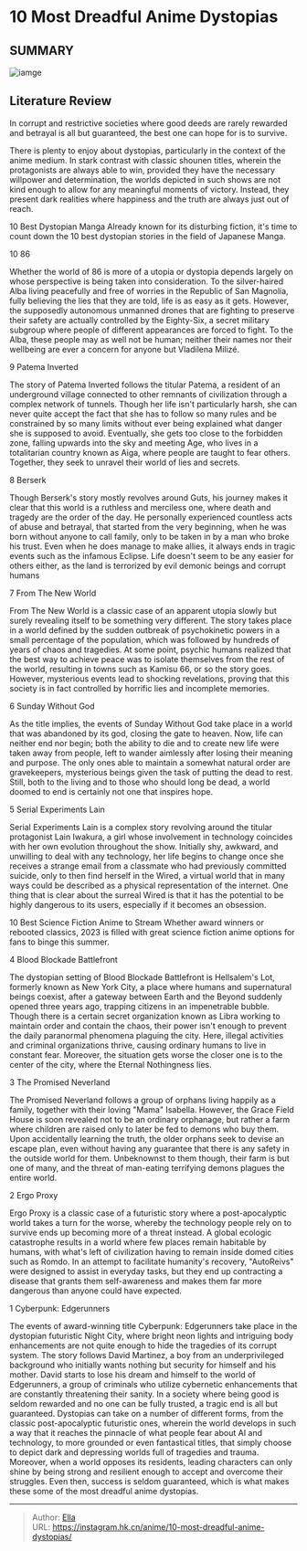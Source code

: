 # 10 Most Dreadful Anime Dystopias


## SUMMARY 

![iamge](https://static1.srcdn.com/wordpress/wp-content/uploads/2023/10/best-anime-dystopias-featured-image.jpg)

## Literature Review

In corrupt and restrictive societies where good deeds are rarely rewarded and betrayal is all but guaranteed, the best one can hope for is to survive.





There is plenty to enjoy about dystopias, particularly in the context of the anime medium. In stark contrast with classic shounen titles, wherein the protagonists are always able to win, provided they have the necessary willpower and determination, the worlds depicted in such shows are not kind enough to allow for any meaningful moments of victory. Instead, they present dark realities where happiness and the truth are always just out of reach.
            
 
 10 Best Dystopian Manga 
Already known for its disturbing fiction, it&#39;s time to count down the 10 best dystopian stories in the field of Japanese Manga.












 








 10  86 
        

Whether the world of 86 is more of a utopia or dystopia depends largely on whose perspective is being taken into consideration. To the silver-haired Alba living peacefully and free of worries in the Republic of San Magnolia, fully believing the lies that they are told, life is as easy as it gets. However, the supposedly autonomous unmanned drones that are fighting to preserve their safety are actually controlled by the Eighty-Six, a secret military subgroup where people of different appearances are forced to fight. To the Alba, these people may as well not be human; neither their names nor their wellbeing are ever a concern for anyone but Vladilena Milizé.





 9  Patema Inverted 
        

The story of Patema Inverted follows the titular Patema, a resident of an underground village connected to other remnants of civilization through a complex network of tunnels. Though her life isn&#39;t particularly harsh, she can never quite accept the fact that she has to follow so many rules and be constrained by so many limits without ever being explained what danger she is supposed to avoid. Eventually, she gets too close to the forbidden zone, falling upwards into the sky and meeting Age, who lives in a totalitarian country known as Aiga, where people are taught to fear others. Together, they seek to unravel their world of lies and secrets.





 8  Berserk 
        

Though Berserk&#39;s story mostly revolves around Guts, his journey makes it clear that this world is a ruthless and merciless one, where death and tragedy are the order of the day. He personally experienced countless acts of abuse and betrayal, that started from the very beginning, when he was born without anyone to call family, only to be taken in by a man who broke his trust. Even when he does manage to make allies, it always ends in tragic events such as the infamous Eclipse. Life doesn&#39;t seem to be any easier for others either, as the land is terrorized by evil demonic beings and corrupt humans





 7  From The New World 
        

From The New World is a classic case of an apparent utopia slowly but surely revealing itself to be something very different. The story takes place in a world defined by the sudden outbreak of psychokinetic powers in a small percentage of the population, which was followed by hundreds of years of chaos and tragedies. At some point, psychic humans realized that the best way to achieve peace was to isolate themselves from the rest of the world, resulting in towns such as Kamisu 66, or so the story goes. However, mysterious events lead to shocking revelations, proving that this society is in fact controlled by horrific lies and incomplete memories.





 6  Sunday Without God 
        

As the title implies, the events of Sunday Without God take place in a world that was abandoned by its god, closing the gate to heaven. Now, life can neither end nor begin; both the ability to die and to create new life were taken away from people, left to wander aimlessly after losing their meaning and purpose. The only ones able to maintain a somewhat natural order are gravekeepers, mysterious beings given the task of putting the dead to rest. Still, both to the living and to those who should long be dead, a world doomed to end is certainly not one that inspires hope.





 5  Serial Experiments Lain 
        

Serial Experiments Lain is a complex story revolving around the titular protagonist Lain Iwakura, a girl whose involvement in technology coincides with her own evolution throughout the show. Initially shy, awkward, and unwilling to deal with any technology, her life begins to change once she receives a strange email from a classmate who had previously committed suicide, only to then find herself in the Wired, a virtual world that in many ways could be described as a physical representation of the internet. One thing that is clear about the surreal Wired is that it has the potential to be highly dangerous to its users, especially if it becomes an obsession.
            
 
 10 Best Science Fiction Anime to Stream 
Whether award winners or rebooted classics, 2023 is filled with great science fiction anime options for fans to binge this summer.








 4  Blood Blockade Battlefront 
        

The dystopian setting of Blood Blockade Battlefront is Hellsalem&#39;s Lot, formerly known as New York City, a place where humans and supernatural beings coexist, after a gateway between Earth and the Beyond suddenly opened three years ago, trapping citizens in an impenetrable bubble. Though there is a certain secret organization known as Libra working to maintain order and contain the chaos, their power isn&#39;t enough to prevent the daily paranormal phenomena plaguing the city. Here, illegal activities and criminal organizations thrive, causing ordinary humans to live in constant fear. Moreover, the situation gets worse the closer one is to the center of the city, where the Eternal Nothingness lies.





 3  The Promised Neverland 
        

The Promised Neverland follows a group of orphans living happily as a family, together with their loving &#34;Mama&#34; Isabella. However, the Grace Field House is soon revealed not to be an ordinary orphanage, but rather a farm where children are raised only to later be fed to demons who buy them. Upon accidentally learning the truth, the older orphans seek to devise an escape plan, even without having any guarantee that there is any safety in the outside world for them. Unbeknownst to them though, their farm is but one of many, and the threat of man-eating terrifying demons plagues the entire world.





 2  Ergo Proxy 
        

Ergo Proxy is a classic case of a futuristic story where a post-apocalyptic world takes a turn for the worse, whereby the technology people rely on to survive ends up becoming more of a threat instead. A global ecologic catastrophe results in a world where few places remain habitable by humans, with what&#39;s left of civilization having to remain inside domed cities such as Romdo. In an attempt to facilitate humanity&#39;s recovery, &#34;AutoReivs&#34; were designed to assist in everyday tasks, but they end up contracting a disease that grants them self-awareness and makes them far more dangerous than anyone could have expected.





 1  Cyberpunk: Edgerunners 
        

The events of award-winning title Cyberpunk: Edgerunners take place in the dystopian futuristic Night City, where bright neon lights and intriguing body enhancements are not quite enough to hide the tragedies of its corrupt system. The story follows David Martinez, a boy from an underprivileged background who initially wants nothing but security for himself and his mother. David starts to lose his dream and himself to the world of Edgerunners, a group of criminals who utilize cybernetic enhancements that are constantly threatening their sanity. In a society where being good is seldom rewarded and no one can be fully trusted, a tragic end is all but guaranteed.
Dystopias can take on a number of different forms, from the classic post-apocalyptic futuristic ones, wherein the world develops in such a way that it reaches the pinnacle of what people fear about AI and technology, to more grounded or even fantastical titles, that simply choose to depict dark and depressing worlds full of tragedies and trauma. Moreover, when a world opposes its residents, leading characters can only shine by being strong and resilient enough to accept and overcome their struggles. Even then, success is seldom guaranteed, which is what makes these some of the most dreadful anime dystopias.

---

> Author: [Ella](https://instagram.hk.cn/)  
> URL: https://instagram.hk.cn/anime/10-most-dreadful-anime-dystopias/  


